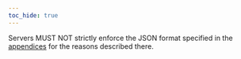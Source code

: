 ```yaml
---
toc_hide: true
---
```


Servers MUST NOT strictly enforce the JSON format specified in the
[appendices](/appendices#canonical-json) for the reasons
described there.
